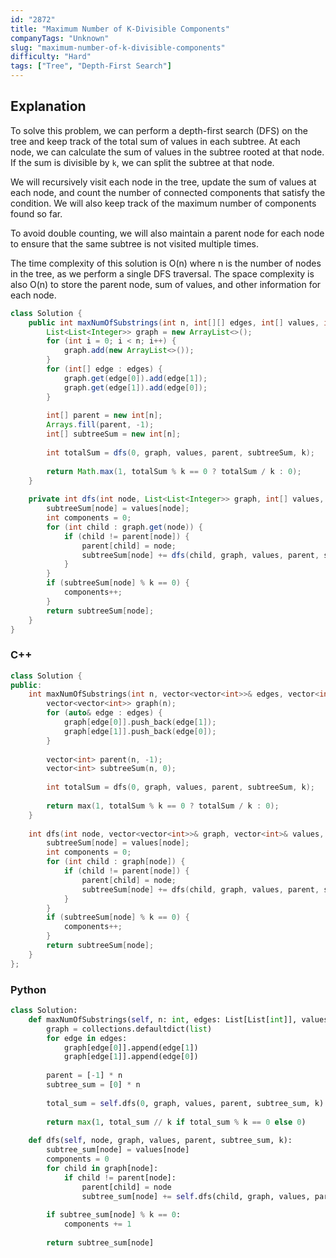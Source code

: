 ```yaml
---
id: "2872"
title: "Maximum Number of K-Divisible Components"
companyTags: "Unknown"
slug: "maximum-number-of-k-divisible-components"
difficulty: "Hard"
tags: ["Tree", "Depth-First Search"]
---
```


## Explanation

To solve this problem, we can perform a depth-first search (DFS) on the tree and keep track of the total sum of values in each subtree. At each node, we can calculate the sum of values in the subtree rooted at that node. If the sum is divisible by `k`, we can split the subtree at that node.

We will recursively visit each node in the tree, update the sum of values at each node, and count the number of connected components that satisfy the condition. We will also keep track of the maximum number of components found so far.

To avoid double counting, we will also maintain a parent node for each node to ensure that the same subtree is not visited multiple times.

The time complexity of this solution is O(n) where n is the number of nodes in the tree, as we perform a single DFS traversal. The space complexity is also O(n) to store the parent node, sum of values, and other information for each node.
```java
class Solution {
    public int maxNumOfSubstrings(int n, int[][] edges, int[] values, int k) {
        List<List<Integer>> graph = new ArrayList<>();
        for (int i = 0; i < n; i++) {
            graph.add(new ArrayList<>());
        }
        for (int[] edge : edges) {
            graph.get(edge[0]).add(edge[1]);
            graph.get(edge[1]).add(edge[0]);
        }
        
        int[] parent = new int[n];
        Arrays.fill(parent, -1);
        int[] subtreeSum = new int[n];
        
        int totalSum = dfs(0, graph, values, parent, subtreeSum, k);
        
        return Math.max(1, totalSum % k == 0 ? totalSum / k : 0);
    }
    
    private int dfs(int node, List<List<Integer>> graph, int[] values, int[] parent, int[] subtreeSum, int k) {
        subtreeSum[node] = values[node];
        int components = 0;
        for (int child : graph.get(node)) {
            if (child != parent[node]) {
                parent[child] = node;
                subtreeSum[node] += dfs(child, graph, values, parent, subtreeSum, k);
            }
        }
        if (subtreeSum[node] % k == 0) {
            components++;
        }
        return subtreeSum[node];
    }
}
```

### C++
```cpp
class Solution {
public:
    int maxNumOfSubstrings(int n, vector<vector<int>>& edges, vector<int>& values, int k) {
        vector<vector<int>> graph(n);
        for (auto& edge : edges) {
            graph[edge[0]].push_back(edge[1]);
            graph[edge[1]].push_back(edge[0]);
        }
        
        vector<int> parent(n, -1);
        vector<int> subtreeSum(n, 0);
        
        int totalSum = dfs(0, graph, values, parent, subtreeSum, k);
        
        return max(1, totalSum % k == 0 ? totalSum / k : 0);
    }
    
    int dfs(int node, vector<vector<int>>& graph, vector<int>& values, vector<int>& parent, vector<int>& subtreeSum, int k) {
        subtreeSum[node] = values[node];
        int components = 0;
        for (int child : graph[node]) {
            if (child != parent[node]) {
                parent[child] = node;
                subtreeSum[node] += dfs(child, graph, values, parent, subtreeSum, k);
            }
        }
        if (subtreeSum[node] % k == 0) {
            components++;
        }
        return subtreeSum[node];
    }
};
```

### Python
```python
class Solution:
    def maxNumOfSubstrings(self, n: int, edges: List[List[int]], values: List[int], k: int) -> int:
        graph = collections.defaultdict(list)
        for edge in edges:
            graph[edge[0]].append(edge[1])
            graph[edge[1]].append(edge[0])
        
        parent = [-1] * n
        subtree_sum = [0] * n
        
        total_sum = self.dfs(0, graph, values, parent, subtree_sum, k)
        
        return max(1, total_sum // k if total_sum % k == 0 else 0)
    
    def dfs(self, node, graph, values, parent, subtree_sum, k):
        subtree_sum[node] = values[node]
        components = 0
        for child in graph[node]:
            if child != parent[node]:
                parent[child] = node
                subtree_sum[node] += self.dfs(child, graph, values, parent, subtree_sum, k)
        
        if subtree_sum[node] % k == 0:
            components += 1
        
        return subtree_sum[node]
```